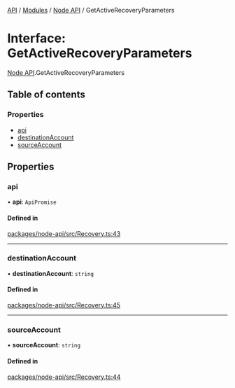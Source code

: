 [API](../API.md) / [Modules](../modules.md) / [Node API](../modules/Node_API.md) / GetActiveRecoveryParameters

# Interface: GetActiveRecoveryParameters

[Node API](../modules/Node_API.md).GetActiveRecoveryParameters

## Table of contents

### Properties

- [api](Node_API.GetActiveRecoveryParameters.md#api)
- [destinationAccount](Node_API.GetActiveRecoveryParameters.md#destinationaccount)
- [sourceAccount](Node_API.GetActiveRecoveryParameters.md#sourceaccount)

## Properties

### api

• **api**: `ApiPromise`

#### Defined in

[packages/node-api/src/Recovery.ts:43](https://github.com/logion-network/logion-api/blob/main/packages/node-api/src/Recovery.ts#L43)

___

### destinationAccount

• **destinationAccount**: `string`

#### Defined in

[packages/node-api/src/Recovery.ts:45](https://github.com/logion-network/logion-api/blob/main/packages/node-api/src/Recovery.ts#L45)

___

### sourceAccount

• **sourceAccount**: `string`

#### Defined in

[packages/node-api/src/Recovery.ts:44](https://github.com/logion-network/logion-api/blob/main/packages/node-api/src/Recovery.ts#L44)
